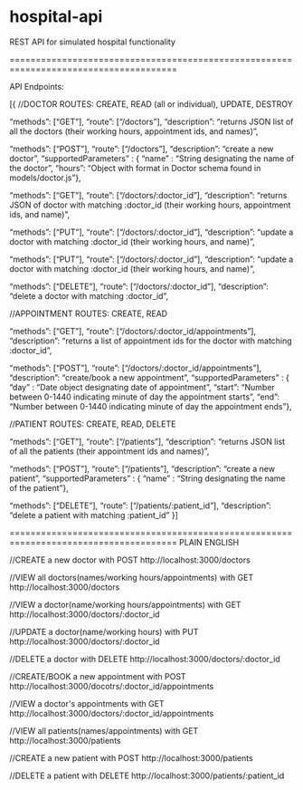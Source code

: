 # hospital-api
REST API for simulated hospital functionality

======================================================================================

API Endpoints:

[{ //DOCTOR ROUTES: CREATE, READ (all or individual), UPDATE, DESTROY

“methods”: [“GET”], “route”: [“/doctors”], 
“description”: “returns JSON list of all the doctors (their working hours, appointment ids, and names)”,

“methods”: [“POST”], “route”: [“/doctors”], 
“description”: “create a new doctor”, 
“supportedParameters” : { “name” : “String designating the name of the doctor”, “hours”: “Object with format in Doctor schema found in models/doctor.js”},

“methods”: [“GET”], “route”: [“/doctors/:doctor_id”], 
“description”: “returns JSON of doctor with matching :doctor_id (their working hours, appointment ids, and name)”,

“methods”: [“PUT”], “route”: [“/doctors/:doctor_id”], 
“description”: “update a doctor with matching :doctor_id (their working hours, and name)”,

“methods”: [“PUT”], “route”: [“/doctors/:doctor_id”], 
“description”: “update a doctor with matching :doctor_id (their working hours, and name)”,

“methods”: [“DELETE”], “route”: [“/doctors/:doctor_id”], 
“description”: “delete a doctor with matching :doctor_id”,

//APPOINTMENT ROUTES: CREATE, READ

“methods”: [“GET”], “route”: [“/doctors/:doctor_id/appointments”], 
“description”: “returns a list of appointment ids for the doctor with matching :doctor_id”,

“methods”: [“POST”], “route”: [“/doctors/:doctor_id/appointments”], 
“description”: “create/book a new appointment”, 
“supportedParameters” : { “day” : “Date object designating date of appointment”, “start”: “Number between 0-1440 indicating minute of day the appointment starts”, “end”: “Number between 0-1440 indicating minute of day the appointment ends”},

//PATIENT ROUTES: CREATE, READ, DELETE

“methods”: [“GET”], “route”: [“/patients”], 
“description”: “returns JSON list of all the patients (their appointment ids and names)”,

“methods”: [“POST”], “route”: [“/patients”], 
“description”: “create a new patient”,
“supportedParameters” : { “name” : “String designating the name of the patient”},

“methods”: [“DELETE”], “route”: [“/patients/:patient_id”], 
“description”: “delete a patient with matching :patient_id” 
}]

======================================================================================
PLAIN ENGLISH

//CREATE a new doctor with POST http://localhost:3000/doctors

//VIEW all doctors(names/working hours/appointments) with GET http://localhost:3000/doctors

//VIEW a doctor(name/working hours/appointments) with GET http://localhost:3000/doctors/:doctor_id

//UPDATE a doctor(name/working hours) with PUT http://localhost:3000/doctors/:doctor_id

//DELETE a doctor with DELETE http://localhost:3000/doctors/:doctor_id

//CREATE/BOOK a new appointment with POST http://localhost:3000/docotrs/:doctor_id/appointments

//VIEW a doctor's appointments with GET http://localhost:3000/doctors/:doctor_id/appointments

//VIEW all patients(names/appointments) with GET http://localhost:3000/patients

//CREATE a new patient with POST http://localhost:3000/patients

//DELETE a patient with DELETE http://localhost:3000/patients/:patient_id

